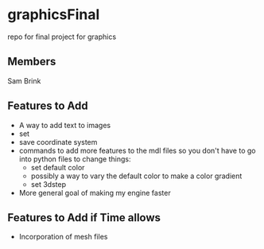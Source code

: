 # graphicsFinal
repo for final project for graphics

## Members
Sam Brink

## Features to Add
- A way to add text to images  
- set  
- save coordinate system  
- commands to add more features to the mdl files so you don't have to go into python files to change things:  
    - set default color  
    - possibly a way to vary the default color to make a color gradient  
    - set 3dstep  
- More general goal of making my engine faster  

## Features to Add if Time allows
- Incorporation of mesh files
